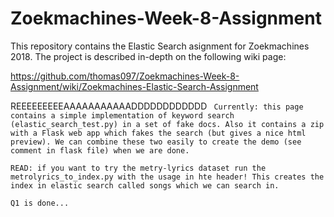 # Zoekmachines-Week-8-Assignment
This repository contains the Elastic Search asignment for Zoekmachines 2018. The project is described in-depth on the following wiki page:


https://github.com/thomas097/Zoekmachines-Week-8-Assignment/wiki/Zoekmachines-Elastic-Search-Assignment

REEEEEEEEEAAAAAAAAAAADDDDDDDDDDDD
``` Currently: this page contains a simple implementation of keyword search (elastic_search_test.py) in a set of fake docs. Also it contains a zip with a Flask web app which fakes the search (but gives a nice html preview). We can combine these two easily to create the demo (see comment in flask file) when we are done.```

```READ: if you want to try the metry-lyrics dataset run the metrolyrics_to_index.py with the usage in hte header! This creates the index in elastic search called songs which we can search in.```

```
Q1 is done...
```
